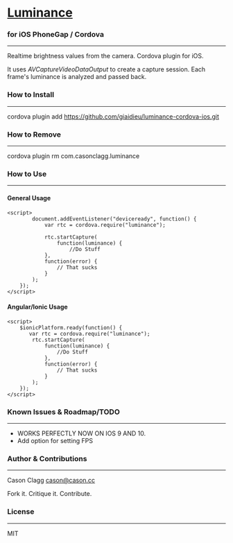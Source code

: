 # [Luminance](http://github.com/casoninabox/luminance-cordova-ios)
### for iOS PhoneGap / Cordova
***

Realtime brightness values from the camera. Cordova plugin for iOS.

It uses *AVCaptureVideoDataOutput* to create a capture session. Each frame's luminance is analyzed and passed back.

### How to Install
***

cordova plugin add https://github.com/giaidieu/luminance-cordova-ios.git


### How to Remove
***

cordova plugin rm com.casonclagg.luminance


### How to Use
***

#### General Usage

    <script>
    		document.addEventListener("deviceready", function() {
        		var rtc = cordova.require("luminance");

				rtc.startCapture(
					function(luminance) { 
						//Do Stuff
				}, 
				function(error) { 
					// That sucks
				}
			);
    	});
    </script>

#### Angular/Ionic Usage

	<script>
	    $ionicPlatform.ready(function() {
	       var rtc = cordova.require("luminance");
			rtc.startCapture(
				function(luminance) { 
					//Do Stuff
				}, 
				function(error) { 
					// That sucks
				}
			);
	    });
	</script>


### Known Issues & Roadmap/TODO
***

* WORKS PERFECTLY NOW ON IOS 9 AND 10.
* Add option for setting FPS


### Author & Contributions
***

Cason Clagg <cason@cason.cc>

Fork it. Critique it. Contribute.

### License
***

MIT
